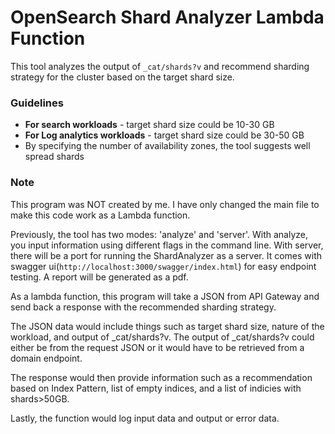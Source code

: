 # OpenSearch Shard Analyzer Lambda Function

This tool analyzes the output of `_cat/shards?v` and recommend sharding strategy for the cluster based on the target shard size. 
### Guidelines
* **For search workloads** - target shard size could be 10-30 GB
* **For Log analytics workloads** - target shard size could be 30-50 GB
* By specifying the number of availability zones, the tool suggests well spread shards

### Note
This program was NOT created by me. I have only changed the main file to make this code work as a Lambda function. 

Previously, the tool has two modes: 'analyze' and 'server'.
With analyze, you input information using different flags in the command line.
With server, there will be a port for running the ShardAnalyzer as a server. It comes with swagger ui(`http://localhost:3000/swagger/index.html`) for easy endpoint testing. A report will be generated as a pdf.

As a lambda function, this program will take a JSON from API Gateway and send back a response with the recommended sharding strategy. 

The JSON data would include things such as target shard size, nature of the workload, and output of _cat/shards?v.
The output of _cat/shards?v could either be from the request JSON or it would have to be retrieved from a domain endpoint.

The response would then provide information such as a recommendation based on Index Pattern, list of empty indices, and a list of indicies with shards>50GB. 

Lastly, the function would log input data and output or error data. 
